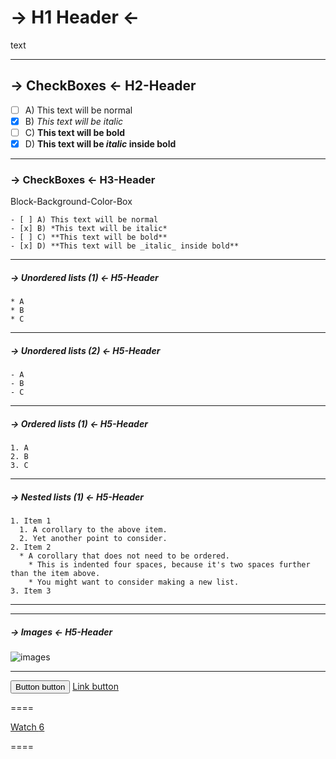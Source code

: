 # -> H1 Header <-
text

----

## -> CheckBoxes <- H2-Header

- [ ] A) This text will be normal
- [x] B) *This text will be italic*
- [ ] C) **This text will be bold**
- [x] D) **This text will be _italic_ inside bold**

----

### -> CheckBoxes <- H3-Header

Block-Background-Color-Box
```
- [ ] A) This text will be normal
- [x] B) *This text will be italic*
- [ ] C) **This text will be bold**
- [x] D) **This text will be _italic_ inside bold**
```
----

##### -> Unordered lists (1) <- H5-Header

```
* A
* B
* C
```
----
##### -> Unordered lists (2) <- H5-Header

```
- A
- B
- C
```
----

##### -> Ordered lists (1) <- H5-Header

```
1. A
2. B
3. C
```
----

##### -> Nested lists (1) <- H5-Header

```
1. Item 1
  1. A corollary to the above item.
  2. Yet another point to consider.
2. Item 2
  * A corollary that does not need to be ordered.
    * This is indented four spaces, because it's two spaces further than the item above.
    * You might want to consider making a new list.
3. Item 3
```

----


----

##### -> Images <- H5-Header

![images](http://www.spongebob-spiele.net/images/spongebob.png)

----

<button class="btn" type="button">Button button</button>
<a class="btn" href="#" role="button">Link button</a>

====


<div class="clearfix">
  <a class="btn btn-sm btn-with-count" href="#" role="button">
    <span class="octicon octicon-eye"></span>
    Watch
  </a>
  <a class="social-count" href="#">6</a>
</div>

====







